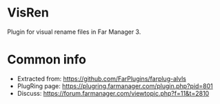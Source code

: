 # VisRen
Plugin for visual rename files in Far Manager 3.

# Common info
* Extracted from: https://github.com/FarPlugins/farplug-alvls 
* PlugRing page: https://plugring.farmanager.com/plugin.php?pid=801
* Discuss: https://forum.farmanager.com/viewtopic.php?f=11&t=2810
